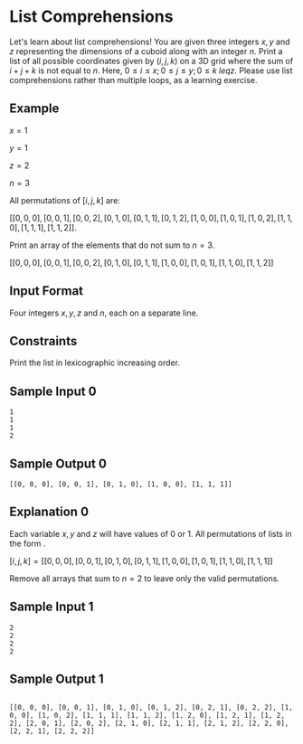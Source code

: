 # List Comprehensions

Let's learn about list comprehensions! You are given three integers $x,y$ and $z$ representing the dimensions of a cuboid along with an integer $n$. Print a list of all possible coordinates given by $(i,j,k)$ on a 3D grid where the sum of $i + j + k$ is not equal to $n$. Here, $0 \leq i \leq x; 0 \leq j \leq y; 0 \leq k\ leq z$. Please use list comprehensions rather than multiple loops, as a learning exercise.

## Example
$x = 1$

$y = 1$

$z = 2$

$n = 3$

All permutations of $[i,j,k]$ are:

$[[0, 0, 0], [0, 0, 1],[0,0,2],[0, 1, 0],[0, 1, 1],[0,1,2],[1, 0, 0],[1,0,1],[1,0,2],[1,1,0],[1,1,1],[1,1,2]].$

Print an array of the elements that do not sum to $n = 3$.

$[[0, 0, 0], [0, 0, 1],[0,0,2],[0, 1, 0],[0, 1, 1],[1, 0, 0],[1,0,1],[1,1,0],[1,1,2]]$

## Input Format

Four integers $x,y,z$ and $n$, each on a separate line.

## Constraints

Print the list in lexicographic increasing order.

## Sample Input 0
```shell
1
1
1
2
```

## Sample Output 0
```shell
[[0, 0, 0], [0, 0, 1], [0, 1, 0], [1, 0, 0], [1, 1, 1]]
```

## Explanation 0

Each variable $x,y$ and $z$ will have values of $0$ or $1$. All permutations of lists in the form .

$[i,j,k] = [[0,0,0],[0,0,1],[0,1,0],[0,1,1],[1,0,0],[1,0,1],[1,1,0],[1,1,1]]$

Remove all arrays that sum to $n = 2$ to leave only the valid permutations.

## Sample Input 1
```shell
2
2
2
2
```

## Sample Output 1
```shell

[[0, 0, 0], [0, 0, 1], [0, 1, 0], [0, 1, 2], [0, 2, 1], [0, 2, 2], [1, 0, 0], [1, 0, 2], [1, 1, 1], [1, 1, 2], [1, 2, 0], [1, 2, 1], [1, 2, 2], [2, 0, 1], [2, 0, 2], [2, 1, 0], [2, 1, 1], [2, 1, 2], [2, 2, 0], [2, 2, 1], [2, 2, 2]]
```